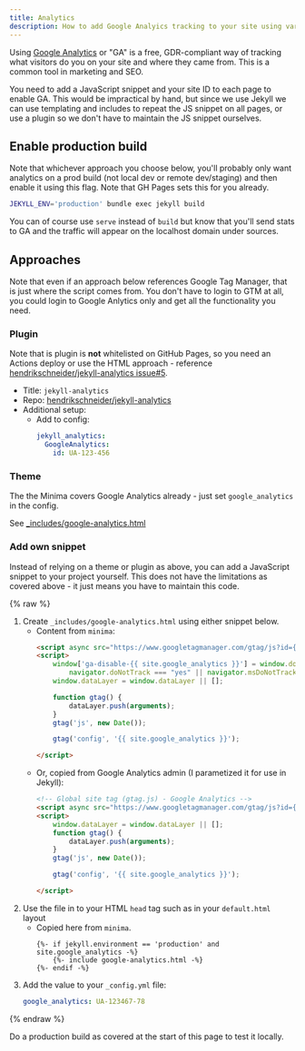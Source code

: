 ```yaml
---
title: Analytics
description: How to add Google Analyics tracking to your site using various approaches
---
```


Using [Google Analytics](https://analytics.google.com) or "GA" is a free, GDR-compliant way of tracking what visitors do you on your site and where they came from. This is a common tool in marketing and SEO.

You need to add a JavaScript snippet and your site ID to each page to enable GA. This would be impractical by hand, but since we use Jekyll we can use templating and includes to repeat the JS snippet on all pages, or use a plugin so we don't have to maintain the JS snippet ourselves.

## Enable production build

Note that whichever approach you choose below, you'll probably only want analytics on a prod build (not local dev or remote dev/staging) and then enable it using this flag. Note that GH Pages sets this for you already.

```sh
JEKYLL_ENV='production' bundle exec jekyll build
```

You can of course use `serve` instead of `build` but know that you'll send stats to GA and the traffic will appear on the localhost domain under sources.


## Approaches

Note that even if an approach below references Google Tag Manager, that is just where the script comes from. You don't have to login to GTM at all, you could login to Google Anlytics only and get all the functionality you need.

### Plugin

Note that is plugin is **not** whitelisted on GitHub Pages, so you need an Actions deploy or use the HTML approach - reference [hendrikschneider/jekyll-analytics issue#5](https://github.com/hendrikschneider/jekyll-analytics/issues/5).

- Title: `jekyll-analytics`
- Repo: [hendrikschneider/jekyll-analytics](https://github.com/hendrikschneider/jekyll-analytics)
- Additional setup:
    - Add to config:
        ```yaml
        jekyll_analytics:
          GoogleAnalytics:
            id: UA-123-456
        ```

### Theme

The the Minima covers Google Analytics already - just set `google_analytics` in the config. 

See [\_includes/google-analytics.html](https://github.com/jekyll/minima/blob/master/_includes/google-analytics.html)

### Add own snippet

Instead of relying on a theme or plugin as above, you can add a JavaScript snippet to your project yourself. This does not have the limitations as covered above - it just means you have to maintain this code.

{% raw %}
1. Create `_includes/google-analytics.html` using either snippet below.
    - Content from `minima`:
        ```html
        <script async src="https://www.googletagmanager.com/gtag/js?id={{ site.google_analytics }}"></script>
        <script>
            window['ga-disable-{{ site.google_analytics }}'] = window.doNotTrack === "1" || navigator.doNotTrack === "1" ||
                navigator.doNotTrack === "yes" || navigator.msDoNotTrack === "1";
            window.dataLayer = window.dataLayer || [];

            function gtag() {
                dataLayer.push(arguments);
            }
            gtag('js', new Date());

            gtag('config', '{{ site.google_analytics }}');

        </script>
        ```
    - Or, copied from Google Analytics admin (I parametized it for use in Jekyll):
        ```html
        <!-- Global site tag (gtag.js) - Google Analytics -->
        <script async src="https://www.googletagmanager.com/gtag/js?id={{ site.google_analytics }}"></script>
        <script>
            window.dataLayer = window.dataLayer || [];
            function gtag() {
                dataLayer.push(arguments);
            }
            gtag('js', new Date());

            gtag('config', '{{ site.google_analytics }}');

        </script>
        ```
2. Use the file in to your HTML `head` tag such as in your `default.html` layout 
    - Copied here from `minima`.
        ```liquid
        {%- if jekyll.environment == 'production' and site.google_analytics -%}
            {%- include google-analytics.html -%}
        {%- endif -%}
        ```
3. Add the value to your `_config.yml` file:
    ```yaml
    google_analytics: UA-123467-78
    ```
{% endraw %}

Do a production build as covered at the start of this page to test it locally.
